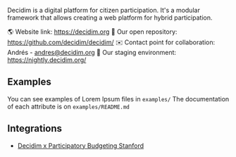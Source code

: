 Decidim is a digital platform for citizen participation. It's a modular framework that allows creating a web platform for hybrid participation.

🌎 Website link: https://decidim.org
📂 Our open repository: https://github.com/decidim/decidim/
✉️ Contact point for collaboration: Andrés - andres@decidim.org
🧭 Our staging environment: https://nightly.decidim.org/

## Examples

You can see examples of Lorem Ipsum files in `examples/`
The documentation of each attribute is on `examples/README.md`

## Integrations

- [Decidim x Participatory Budgeting Stanford](https://metagov.github.io/interop-index/Decidim%20x%20PB%20Stanford%208bf3b1aa02ba4049b9f000424425cf64.html)
